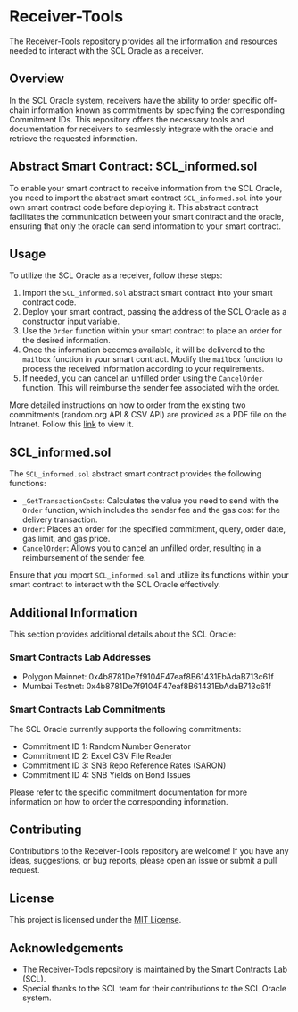 # Receiver-Tools

The Receiver-Tools repository provides all the information and resources needed to interact with the SCL Oracle as a receiver.

## Overview

In the SCL Oracle system, receivers have the ability to order specific off-chain information known as commitments by specifying the corresponding Commitment IDs. This repository offers the necessary tools and documentation for receivers to seamlessly integrate with the oracle and retrieve the requested information.

## Abstract Smart Contract: SCL_informed.sol

To enable your smart contract to receive information from the SCL Oracle, you need to import the abstract smart contract `SCL_informed.sol` into your own smart contract code before deploying it. This abstract contract facilitates the communication between your smart contract and the oracle, ensuring that only the oracle can send information to your smart contract.

## Usage

To utilize the SCL Oracle as a receiver, follow these steps:

1. Import the `SCL_informed.sol` abstract smart contract into your smart contract code.
2. Deploy your smart contract, passing the address of the SCL Oracle as a constructor input variable.
3. Use the `Order` function within your smart contract to place an order for the desired information.
4. Once the information becomes available, it will be delivered to the `mailbox` function in your smart contract. Modify the `mailbox` function to process the received information according to your requirements.
5. If needed, you can cancel an unfilled order using the `CancelOrder` function. This will reimburse the sender fee associated with the order.

More detailed instructions on how to order from the existing two commitments (random.org API & CSV API) are provided as a PDF file on the Intranet. Follow this [link](https://intranet.blockchainpresence.net/functional-platform/) to view it.

## SCL_informed.sol

The `SCL_informed.sol` abstract smart contract provides the following functions:

- `_GetTransactionCosts`: Calculates the value you need to send with the `Order` function, which includes the sender fee and the gas cost for the delivery transaction.
- `Order`: Places an order for the specified commitment, query, order date, gas limit, and gas price.
- `CancelOrder`: Allows you to cancel an unfilled order, resulting in a reimbursement of the sender fee.

Ensure that you import `SCL_informed.sol` and utilize its functions within your smart contract to interact with the SCL Oracle effectively.

## Additional Information

This section provides additional details about the SCL Oracle:

### Smart Contracts Lab Addresses

- Polygon Mainnet: 0x4b8781De7f9104F47eaf8B61431EbAdaB713c61f
- Mumbai Testnet: 0x4b8781De7f9104F47eaf8B61431EbAdaB713c61f

### Smart Contracts Lab Commitments

The SCL Oracle currently supports the following commitments:

- Commitment ID 1: Random Number Generator
- Commitment ID 2: Excel CSV File Reader
- Commitment ID 3: SNB Repo Reference Rates (SARON)
- Commitment ID 4: SNB Yields on Bond Issues

Please refer to the specific commitment documentation for more information on how to order the corresponding information.

## Contributing

Contributions to the Receiver-Tools repository are welcome! If you have any ideas, suggestions, or bug reports, please open an issue or submit a pull request.

## License

This project is licensed under the [MIT License](../MIT-LICENSE).

## Acknowledgements

- The Receiver-Tools repository is maintained by the Smart Contracts Lab (SCL).
- Special thanks to the SCL team for their contributions to the SCL Oracle system.
